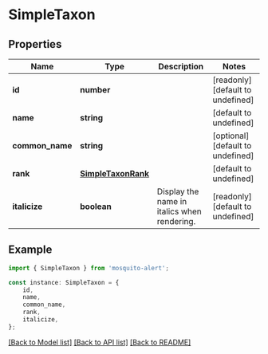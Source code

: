 # SimpleTaxon


## Properties

Name | Type | Description | Notes
------------ | ------------- | ------------- | -------------
**id** | **number** |  | [readonly] [default to undefined]
**name** | **string** |  | [default to undefined]
**common_name** | **string** |  | [optional] [default to undefined]
**rank** | [**SimpleTaxonRank**](SimpleTaxonRank.md) |  | [default to undefined]
**italicize** | **boolean** | Display the name in italics when rendering. | [readonly] [default to undefined]

## Example

```typescript
import { SimpleTaxon } from 'mosquito-alert';

const instance: SimpleTaxon = {
    id,
    name,
    common_name,
    rank,
    italicize,
};
```

[[Back to Model list]](../README.md#documentation-for-models) [[Back to API list]](../README.md#documentation-for-api-endpoints) [[Back to README]](../README.md)
